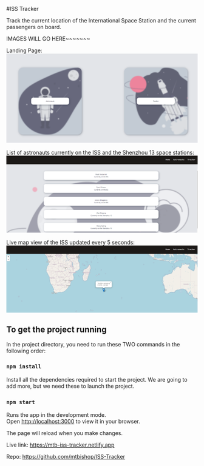 #ISS Tracker

Track the current location of the International Space Station and the current passengers on board.


IMAGES WILL GO HERE~~~~~~~

Landing Page:
![Landing-Page](https://github.com/mtbishop/ISS-Tracker/blob/main/src/assets/landing-page.PNG)


List of astronauts currently on the ISS and the Shenzhou 13 space stations:
![astronauts](https://github.com/mtbishop/ISS-Tracker/blob/main/src/assets/astronauts.PNG)


Live map view of the ISS updated every 5 seconds:
![ISS-Location](https://github.com/mtbishop/ISS-Tracker/blob/main/src/assets/ISS-location.PNG)


## To get the project running

In the project directory, you need to run these TWO commands in the following order:

### `npm install`

Install all the dependencies required to start the project. We are going to add more, but we need these to launch the project.

### `npm start`

Runs the app in the development mode.\
Open [http://localhost:3000](http://localhost:3000) to view it in your browser.

The page will reload when you make changes.

Live link: https://mtb-iss-tracker.netlify.app

Repo: https://github.com/mtbishop/ISS-Tracker

